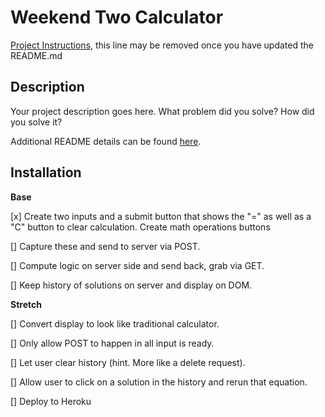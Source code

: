 # Weekend Two Calculator

[Project Instructions](./INSTRUCTIONS.md), this line may be removed once you have updated the README.md

## Description

Your project description goes here. What problem did you solve? How did you solve it?

Additional README details can be found [here](https://github.com/PrimeAcademy/readme-template/blob/master/README.md).

## Installation
**Base**

[x] Create two inputs and a submit button that shows the "=" as well as a "C" button to clear calculation. Create math operations buttons

[] Capture these and send to server via POST.

[] Compute logic on server side and send back, grab via GET.

[] Keep history of solutions on server and display on DOM.

**Stretch**

[] Convert display to look like traditional calculator.

[] Only allow POST to happen in all input is ready.

[] Let user clear history (hint. More like a delete request).

[] Allow user to click on a solution in the history and rerun that equation.

[] Deploy to Heroku

